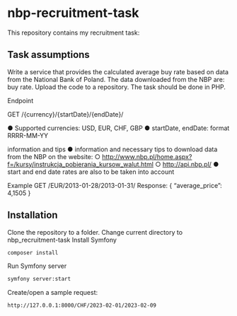 # nbp-recruitment-task
This repository contains my recruitment task:

## Task assumptions
Write a service that provides the calculated average buy rate based on data from the National Bank of
Poland. The data downloaded from the NBP are: buy rate. Upload the code to a repository. The task
should be done in PHP.

Endpoint

GET /{currency}/{startDate}/{endDate}/

● Supported currencies: USD, EUR, CHF, GBP
● startDate, endDate: format RRRR-MM-YY

information and tips
● information and necessary tips to download data from the NBP on the website:
○ http://www.nbp.pl/home.aspx?f=/kursy/instrukcja_pobierania_kursow_walut.html
○ http://api.nbp.pl/
● start and end date rates are also to be taken into account

Example
GET /EUR/2013-01-28/2013-01-31/
Response:
{
“average_price”: 4,1505
}

## Installation
Clone the repository to a folder.
Change current directory to nbp_recruitment-task
Install Symfony
```bash
composer install
```
Run Symfony server
```bash
symfony server:start
```

Create/open a sample request:
```bash
http://127.0.0.1:8000/CHF/2023-02-01/2023-02-09
```

